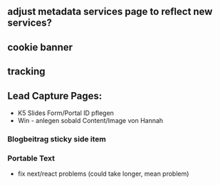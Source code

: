 ## adjust metadata services page to reflect new services?

## cookie banner

## tracking

## Lead Capture Pages:

- K5 Slides Form/Portal ID pflegen
- Win - anlegen sobald Content/Image von Hannah

### Blogbeitrag sticky side item

### Portable Text

- fix next/react problems (could take longer, mean problem)
